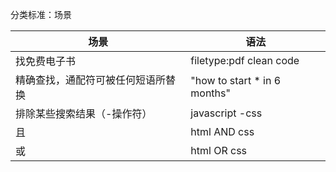 分类标准：场景

| 场景                               | 语法                          |
| ---------------------------------- | ----------------------------- |
| 找免费电子书                       | filetype:pdf clean code       |
| 精确查找，通配符可被任何短语所替换 | "how to start \* in 6 months" |
| 排除某些搜索结果（-操作符）        | javascript -css               |
| 且                                 | html AND css                  |
| 或                                 | html OR css                   |
